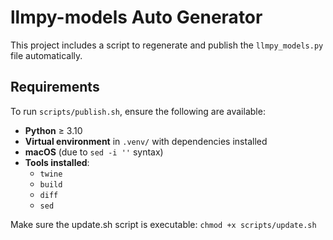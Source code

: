 # llmpy-models Auto Generator

This project includes a script to regenerate and publish the `llmpy_models.py` file automatically.

## Requirements

To run `scripts/publish.sh`, ensure the following are available:

- **Python** ≥ 3.10
- **Virtual environment** in `.venv/` with dependencies installed
- **macOS** (due to `sed -i ''` syntax)
- **Tools installed**:
  - `twine`
  - `build`
  - `diff`
  - `sed`

Make sure the update.sh script is executable:
`chmod +x scripts/update.sh`
